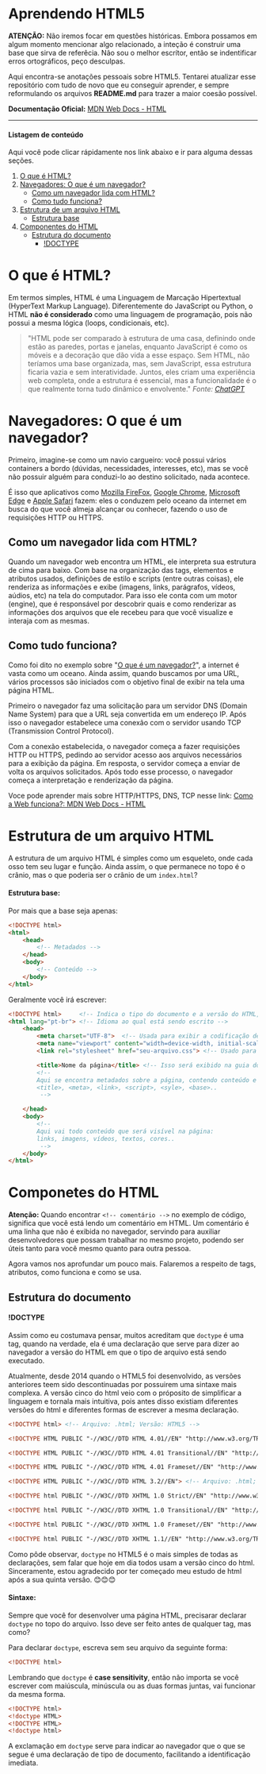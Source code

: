 # Aprendendo HTML5
**ATENÇÃO:** Não iremos focar em questões históricas. Embora possamos em algum momento mencionar algo relacionado, a inteção é construir uma base que sirva de referêcia. Não sou o melhor escrítor, então se indentificar erros ortográficos, peço desculpas.

Aqui encontra-se anotações pessoais sobre HTML5. Tentarei atualizar esse repositório com tudo de novo que eu conseguir aprender, e sempre reformulando os arquivos **README.md** para trazer a maior coesão possível.

**Documentação Oficial:** [MDN Web Docs - HTML](https://developer.mozilla.org/pt-BR/docs/Web/HTML)

----

#### Listagem de conteúdo
Aqui você pode clicar rápidamente nos link abaixo e ir para alguma dessas seções.

1. [O que é HTML?](#o-que-é-html?)
2. [Navegadores: O que é um navegador?](#navegadores-o-que-é-um-navegador)
    - [Como um navegador lida com HTML?](#como-um-navegador-lida-com-html)
    - [Como tudo funciona?](#como-tudo-funciona)
3. [Estrutura de um arquivo HTML](#estrutura-de-um-arquivo-html)
    - [Estrutura base](#estrutura-base)
4. [Componentes do HTML](#componetes-do-html)
    - [Estrutura do documento](#estrutura-do-documento)
        - [!DOCTYPE](#doctype)

# O que é HTML?

Em termos simples, HTML é uma Linguagem de Marcação Hipertextual (HyperText Markup Language). Diferentemente do JavaScript ou Python, o HTML **não é considerado** como uma linguagem de programação, pois não possui a mesma lógica (loops, condicionais, etc). 

> "HTML pode ser comparado à estrutura de uma casa, definindo onde estão as paredes, portas e janelas, enquanto JavaScript é como os móveis e a decoração que dão vida a esse espaço. Sem HTML, não teríamos uma base organizada, mas, sem JavaScript, essa estrutura ficaria vazia e sem interatividade. Juntos, eles criam uma experiência web completa, onde a estrutura é essencial, mas a funcionalidade é o que realmente torna tudo dinâmico e envolvente."
> *Fonte: [ChatGPT](chatgpt.com)*

# Navegadores: O que é um navegador?
Primeiro, imagine-se como um navio cargueiro: você possui vários containers a bordo (dúvidas, necessidades, interesses, etc), mas se você não possuir alguém para conduzi-lo ao destino solicitado, nada acontece.

É isso que aplicativos como [Mozilla FireFox](https://www.mozilla.org/pt-BR/firefox/browsers/what-is-a-browser/), [Google Chrome](https://www.google.pt/intl/pt-PT/chrome/?brand=CHBD&ds_kid=43700076570745610&gad_source=1&gclid=CjwKCAjwx4O4BhAnEiwA42SbVHIwomIZOUbXXWt6MG8skq-cZUMSGZA-Z-RxFMVUrAzi4mHYvNu7zhoCnhsQAvD_BwE&gclsrc=aw.ds), [Microsoft Edge](https://www.microsoft.com/pt-br/edge/download?form=MA13FJ) e [Apple Safari](https://www.apple.com/br/safari/) fazem: eles o conduzem pelo oceano da internet em busca do que você almeja alcançar ou conhecer, fazendo o uso de requisições HTTP ou HTTPS.

## Como um navegador lida com HTML?
Quando um navegador web encontra um HTML, ele interpreta sua estrutura de cima para baixo. Com base na organização das tags, elementos e atributos usados, definições de estilo e scripts (entre outras coisas), ele renderiza as informações e exibe (imagens, links, parágrafos, vídeos, aúdios, etc) na tela  do computador. Para isso ele conta com um motor (engine), que é responsável por descobrir quais e como renderizar as informações dos arquivos que ele recebeu para que você visualize e interaja com as mesmas.

## Como tudo funciona?
Como foi dito no exemplo sobre "[O que é um navegador?](#navegadores-o-que-é-um-navegador)", a internet é vasta como um oceano. Ainda assim, quando buscamos por uma URL, vários processos são iniciados com o objetivo final de exibir na tela uma página HTML.

Primeiro o navegador faz uma solicitação para um servidor DNS (Domain Name System) para que a URL seja convertida em um endereço IP. Após isso o navegador estabelece uma conexão com o servidor usando TCP (Transmission Control Protocol).

Com a conexão estabelecida, o navegador começa a fazer requisições HTTP ou HTTPS, pedindo ao servidor acesso aos arquivos necessários para a exibição da página. Em resposta, o servidor começa a enviar de volta os arquivos solicitados. Após todo esse processo, o navegador começa a interpretação e renderização da página.

Voce pode aprender mais sobre HTTP/HTTPS, DNS, TCP nesse link: [Como a Web funciona?: MDN Web Docs - HTML](https://developer.mozilla.org/pt-BR/docs/Learn/Getting_started_with_the_web/How_the_Web_works)



# Estrutura de um arquivo HTML
A estrutura de um arquivo HTML é simples como um esqueleto, onde cada osso tem seu lugar e função. Ainda assim, o que permanece no topo é o crânio, mas o que poderia ser o crânio de um ``index.html``?

#### Estrutura base:

Por mais que a base seja apenas:
```html
<!DOCTYPE html>
<html>
    <head>
        <!-- Metadados -->
    </head>
    <body>
        <!-- Conteúdo -->
    </body>
</html>
```

Geralmente você irá escrever:

```html
<!DOCTYPE html>     <!-- Indica o tipo do documento e a versão do HTML, nesse caso HTML5 -->
<html lang="pt-br"> <!-- Idioma ao qual está sendo escrito -->
    <head>
        <meta charset="UTF-8">  <!-- Usada para exibir a codificação de caractesres na página: sem isso caracteres especiais (acentos, emojis, letras de outros alfabetos) podem sofrer com erros de exibição -->
        <meta name="viewport" content="width=device-width, initial-scale=1.0"> <!-- Usado para responsívidade em diferentes telas, principalmente em telas mobile -->
        <link rel="stylesheet" href="seu-arquivo.css"> <!-- Usado para linkar uma folha de estilo (css) a página  -->

        <title>Nome da página</title> <!-- Isso será exibido na guia do seu navegador -->
        <!--
        Aqui se encontra metadados sobre a página, contendo conteúdo e informações que será usado, mas não exibido explicitamente na interface do usuário:
        <title>, <meta>, <link>, <script>, <syle>, <base>..
         -->

    </head>
    <body>
        <!--
        Aqui vai todo conteúdo que será visível na página:
        links, imagens, vídeos, textos, cores..
         -->
    </body>
</html>
```
# Componetes do HTML
**Atenção:** Quando encontrar ``<!-- comentário -->`` no exemplo de código, significa que você está lendo um comentário em HTML. Um comentário é uma linha que não é exibida no navegador, servindo para auxiliar desenvolvedores que possam trabalhar no mesmo projeto, podendo ser úteis tanto para você mesmo quanto para outra pessoa.

Agora vamos nos aprofundar um pouco mais. Falaremos a respeito de tags, atributos, como funciona e como se usa.

## Estrutura do documento

#### !DOCTYPE
Assim como eu costumava pensar, muitos acreditam que ``doctype`` é uma tag, quando na verdade, ela é uma declaração que serve para dizer ao navegador a versão do HTML em que o tipo de arquivo está sendo executado.

Atualmente, desde 2014 quando o HTML5 foi desenvolvido, as versões anteriores teem sido descontinuadas por possuirem uma sintaxe mais complexa. A versão cinco do html veio com o próposito de simplificar a linguagem e tornala mais intuitiva, pois antes disso existiam diferentes versões do html e diferentes formas de escrever a mesma declaração.

```html
<!DOCTYPE html> <!-- Arquivo: .html; Versão: HTML5 -->

<!DOCTYPE HTML PUBLIC "-//W3C//DTD HTML 4.01//EN" "http://www.w3.org/TR/html4/strict.dtd"> <!-- Arquivo: .html; Versão: HTML 4.01 Strict -->

<!DOCTYPE HTML PUBLIC "-//W3C//DTD HTML 4.01 Transitional//EN" "http://www.w3.org/TR/html4/loose.dtd"> <!-- Arquivo: .html; Versão: HTML 4.01 Transitional -->

<!DOCTYPE HTML PUBLIC "-//W3C//DTD HTML 4.01 Frameset//EN" "http://www.w3.org/TR/html4/frameset.dtd"> <!-- Arquivo: .html; Versão: HTML 4.01 Frameset -->

<!DOCTYPE HTML PUBLIC "-//W3C//DTD HTML 3.2//EN"> <!-- Arquivo: .html; Versão: HTML 3.2 -->

<!DOCTYPE html PUBLIC "-//W3C//DTD XHTML 1.0 Strict//EN" "http://www.w3.org/TR/xhtml1/DTD/xhtml1-strict.dtd"> <!-- Arquivo: .html; Versão: XHTML 1.0 Strict -->

<!DOCTYPE html PUBLIC "-//W3C//DTD XHTML 1.0 Transitional//EN" "http://www.w3.org/TR/xhtml1/DTD/xhtml1-transitional.dtd"> <!-- Arquivo: .html; Versão: XHTML 1.0 Transitional -->

<!DOCTYPE html PUBLIC "-//W3C//DTD XHTML 1.0 Frameset//EN" "http://www.w3.org/TR/xhtml1/DTD/xhtml1-frameset.dtd"> <!-- Arquivo: .html; Versão: XHTML 1.0 Frameset -->

<!DOCTYPE html PUBLIC "-//W3C//DTD XHTML 1.1//EN" "http://www.w3.org/TR/xhtml11/DTD/xhtml11.dtd"> <!-- Arquivo: .html; Versão: XHTML 1.1 -->

```
Como pôde observar, ``doctype`` no HTML5 é o mais simples de todas as declarações, sem falar que hoje em dia todos usam a versão cinco do html. Sinceramente, estou agradecido por ter começado meu estudo de html após a sua quinta versão. 😊😊😊

#### Sintaxe:
Sempre que você for desenvolver uma página HTML, precisarar declarar ``doctype`` no topo do arquivo. Isso deve ser feito antes de qualquer tag, mas como?

Para declarar ``doctype``, escreva sem seu arquivo da seguinte forma:

```html
<!DOCTYPE html>
```
Lembrando que ``doctype`` é **case sensitivity**, então não importa se você escrever com maiúscula, minúscula ou as duas formas juntas, vai funcionar da mesma forma.

```html
<!DOCTYPE html>
<!doctype HTML>
<!DOCTYPE HTML>
<!doctype html>
```

A exclamação em ``doctype`` serve para indicar ao navegador que o que se segue é uma declaração de tipo de documento, facilitando a identificação imediata.
